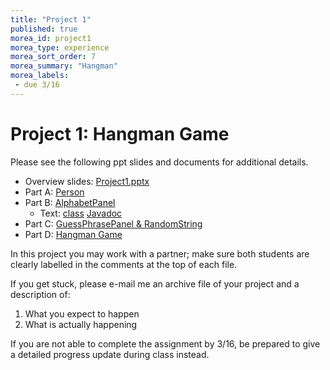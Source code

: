 ```yaml
---
title: "Project 1"
published: true
morea_id: project1
morea_type: experience
morea_sort_order: 7
morea_summary: "Hangman"
morea_labels:
 - due 3/16
---
```


# Project 1: Hangman Game

Please see the following ppt slides and documents for additional details.

* Overview slides: [Project1.pptx](project1/Project1.pptx)
* Part A: [Person](project1/A-Person.docx)
* Part B: [AlphabetPanel](project1/B-AlphabetPanel.docx)
  * Text: [class](project1/Text.java) [Javadoc](project1/Text.html)
* Part C: [GuessPhrasePanel & RandomString](project1/C-GuessPhrasePanel.docx)
* Part D: [Hangman Game](project1/D-HangmanGame.docx)

In this project you may work with a partner; make sure both students are clearly labelled in the comments at the top of each file.

If you get stuck, please e-mail me an archive file of your project and a description of:

  1. What you expect to happen
  1. What is actually happening
  
If you are not able to complete the assignment by 3/16, be prepared to give a detailed progress update during class instead.